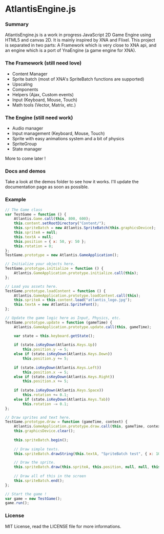 AtlantisEngine.js
=================

### Summary
AtlantisEngine.js is a work in progress JavaScript 2D Game Engine using HTML5 and canvas 2D. It is mainly inspired by XNA and Flixel.
This project is separated in two parts: A Framework which is very close to XNA api, and an engine which is a port of YnaEngine (a game engine for XNA).

### The Framework (still need love)
* Content Manager
* Sprite batch (most of XNA's SpriteBatch functions are supported)
* Upscaling
* Components
* Helpers (Ajax, Custom events)
* Input (Keyboard, Mouse, Touch)
* Math tools (Vector, Matrix, etc.)

### The Engine (still need work)
* Audio manager
* Input management (Keyboard, Mouse, Touch)
* Sprite with easy animations system and a bit of physics
* SpriteGroup
* State manager

More to come later !

### Docs and demos

Take a look at the demos folder to see how it works. I'll update the documentation page as soon as possible.

### Example

```javascript
// The Game class
var TestGame = function () {
	Atlantis.Game.call(this, 800, 600);
	this.content.setRootDirectory("Content/");
	this.spriteBatch = new Atlantis.SpriteBatch(this.graphicsDevice);
	this.spriteA = null;
	this.textA = null;
	this.position = { x: 50, y: 50 };
	this.rotation = 0;
};
TestGame.prototype = new Atlantis.GameApplication();

// Initialize your objects here. 
TestGame.prototype.initialize = function () {
	Atlantis.GameApplication.prototype.initialize.call(this);
};

// Load you assets here.
TestGame.prototype.loadContent = function () {
	Atlantis.GameApplication.prototype.loadContent.call(this);
	this.spriteA = this.content.load("atlantis_logo.jpg");
	this.textA = new Atlantis.SpriteFont();
};

// Update the game logic here as Input, Physics, etc.
TestGame.prototype.update = function (gameTime) {
	Atlantis.GameApplication.prototype.update.call(this, gameTime);

	var state = this.keyboard.getState();
  
	if (state.isKeyDown(Atlantis.Keys.Up))
		this.position.y -= 5;
	else if (state.isKeyDown(Atlantis.Keys.Down))
		this.position.y += 5;
	
	if (state.isKeyDown(Atlantis.Keys.Left))
		this.position.x -= 5;
	else if (state.isKeyDown(Atlantis.Keys.Right))
		this.position.x += 5;
	
	if (state.isKeyDown(Atlantis.Keys.Space))
		this.rotation += 0.1;
	else if (state.isKeyDown(Atlantis.Keys.Tab))
		this.rotation -= 0.1;
};

// Draw sprites and text here.
TestGame.prototype.draw = function (gameTime, context) {
	Atlantis.GameApplication.prototype.draw.call(this, gameTime, context);
	this.graphicsDevice.clear(); 
 
	this.spriteBatch.begin();
	
	// Draw simple texts.
	this.spriteBatch.drawString(this.textA, "SpriteBatch test", { x: 10, y: 15 }, "#459999");

	// Draw the sprite.
	this.spriteBatch.draw(this.spriteA, this.position, null, null, this.rotation, { x: this.spriteA.width >> 1, y: this.spriteA.height >> 1 });
	
	// Draw all of this in the screen
	this.spriteBatch.end();
};

// Start the game !
var game = new TestGame();
game.run();
```

### License
MIT License, read the LICENSE file for more informations.